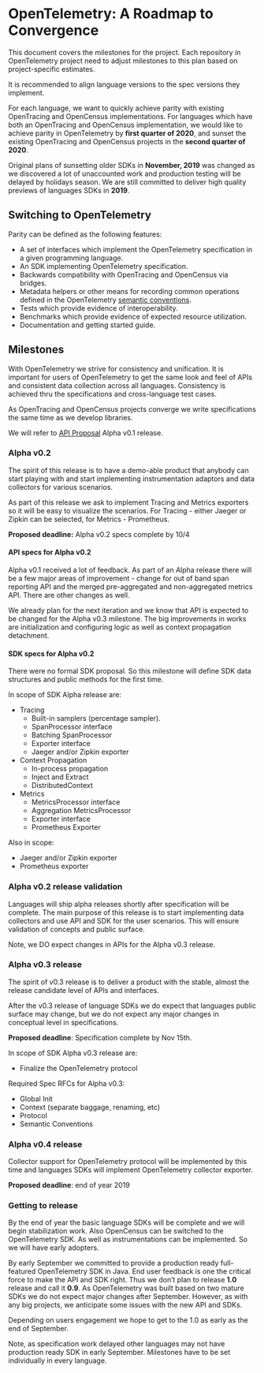 # OpenTelemetry: A Roadmap to Convergence

This document covers the milestones for the project. Each repository in
OpenTelemetry project need to adjust milestones to this plan based on
project-specific estimates.

It is recommended to align language versions to the spec versions they
implement.

For each language, we want to quickly achieve parity with existing OpenTracing
and OpenCensus implementations. For languages which have both an OpenTracing and
OpenCensus implementation, we would like to achieve parity in OpenTelemetry by
**first quarter of 2020**, and sunset the existing OpenTracing and OpenCensus
projects in the **second quarter of 2020**.

Original plans of sunsetting older SDKs in **November, 2019** was changed as we
discovered a lot of unaccounted work and production testing will be delayed by
holidays season. We are still committed to deliver high quality previews of
languages SDKs in **2019**.

## Switching to OpenTelemetry

Parity can be defined as the following features:

- A set of interfaces which implement the OpenTelemetry specification in a given
  programming language.
- An SDK implementing OpenTelemetry specification.
- Backwards compatibility with OpenTracing and OpenCensus via bridges.
- Metadata helpers or other means for recording common operations defined in the
  OpenTelemetry [semantic conventions](specification/data-semantic-conventions.md).
- Tests which provide evidence of interoperability.
- Benchmarks which provide evidence of expected resource utilization.
- Documentation and getting started guide.

## Milestones

With OpenTelemetry we strive for consistency and unification. It is important
for users of OpenTelemetry to get the same look and feel of APIs and consistent
data collection across all languages. Consistency is achieved thru the
specifications and cross-language test cases.

As OpenTracing and OpenCensus projects converge we write specifications the same
time as we develop libraries.

We will refer to [API
Proposal](https://github.com/open-telemetry/opentelemetry-specification/milestone/1)
Alpha v0.1 release.

### Alpha v0.2

The spirit of this release is to have a demo-able product that anybody can start
playing with and start implementing instrumentation adaptors and data collectors
for various scenarios.

As part of this release we ask to implement Tracing and Metrics exporters so it
will be easy to visualize the scenarios. For Tracing - either Jaeger or Zipkin
can be selected, for Metrics - Prometheus.

**Proposed deadline:** Alpha v0.2 specs complete by 10/4

#### API specs for Alpha v0.2

Alpha v0.1 received a lot of feedback. As part of an Alpha release there will be
a few major areas of improvement - change for out of band span reporting API and
the merged pre-aggregated and non-aggregated metrics API. There are other
changes as well.

We already plan for the next iteration and we know that API is expected to be
changed for the Alpha v0.3 milestone. The big improvements in works are
initialization and configuring logic as well as context propagation detachment.

#### SDK specs for Alpha v0.2

There were no formal SDK proposal. So this milestone will define SDK data
structures and public methods for the first time.

In scope of SDK Alpha release are:

- Tracing
  - Built-in samplers (percentage sampler).
  - SpanProcessor interface
  - Batching SpanProcessor
  - Exporter interface
  - Jaeger and/or Zipkin exporter
- Context Propagation
  - In-process propagation
  - Inject and Extract
  - DistributedContext
- Metrics
  - MetricsProcessor interface
  - Aggregation MetricsProcessor
  - Exporter interface
  - Prometheus Exporter

Also in scope:

- Jaeger and/or Zipkin exporter
- Prometheus exporter

### Alpha v0.2 release validation

Languages will ship alpha releases shortly after specification will be complete.
The main purpose of this release is to start implementing data collectors and
use API and SDK for the user scenarios. This will ensure validation of concepts
and public surface.

Note, we DO expect changes in APIs for the Alpha v0.3 release.

### Alpha v0.3 release

The spirit of v0.3 release is to deliver a product with the stable, almost the
release candidate level of APIs and interfaces.

After the v0.3 release of language SDKs we do expect that languages public
surface may change, but we do not expect any major changes in conceptual level
in specifications.

**Proposed deadline**: Specification complete by Nov 15th.

In scope of SDK Alpha v0.3 release are:

- Finalize the OpenTelemetry protocol

Required Spec RFCs for Alpha v0.3:

- Global Init
- Context (separate baggage, renaming, etc)
- Protocol
- Semantic Conventions

### Alpha v0.4 release

Collector support for OpenTelemetry protocol will be implemented by this time
and languages SDKs will implement OpenTelemetry collector exporter.

**Proposed deadline**: end of year 2019

### Getting to release

By the end of year the basic language SDKs will be complete and we will begin
stabilization work. Also OpenCensus can be switched to the OpenTelemetry SDK. As
well as instrumentations can be implemented. So we will have early
adopters.

By early September we committed to provide a production ready full-featured
OpenTelemetry SDK in Java. End user feedback is one the critical force to make
the API and SDK right. Thus we don’t plan to release **1.0** release and call it
**0.9**. As OpenTelemetry was built based on two mature SDKs we do not expect
major changes after September. However, as with any big projects, we anticipate
some issues with the new API and SDKs.

Depending on users engagement we hope to get to the 1.0 as early as the end of
September.

Note, as specification work delayed other languages may not have production
ready SDK in early September. Milestones have to be set individually in every
language.
